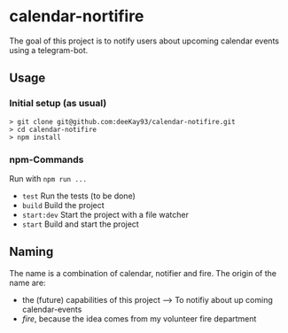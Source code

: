 # calendar-nortifire
The goal of this project is to notify users about upcoming calendar events using a telegram-bot.

## Usage
### Initial setup (as usual)
```
> git clone git@github.com:deeKay93/calendar-notifire.git
> cd calendar-notifire
> npm install
```

### npm-Commands
Run with `npm run ...`
* `test` Run the tests (to be done)
* `build` Build the project
* `start:dev` Start the project with a file watcher
* `start` Build and start the project

## Naming
The name is a combination of calendar, notifier and fire.
The origin of the name are:
* the (future) capabilities of this project --> To notifiy about up coming calendar-events
* *fire*, because the idea comes from my volunteer fire department